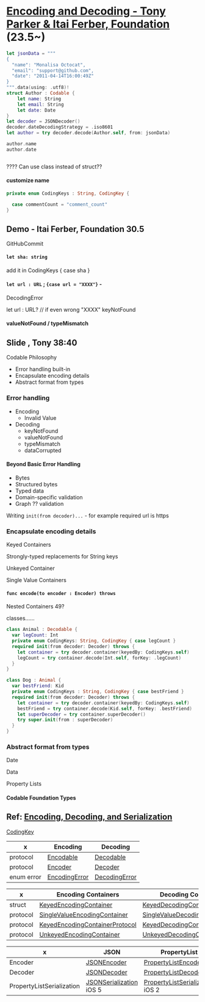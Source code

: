# [Encoding and Decoding - Tony Parker & Itai Ferber, Foundation](212-3-encoding-and-decoding.m) (23.5~)

```swift
let jsonData = """
{
  "name": "Monalisa Octocat",
  "email": "support@github.com",
  "date": "2011-04-14T16:00:49Z"
}
""".data(using: .utf8)!
struct Author : Codable {
    let name: String
    let email: String
    let date: Date
}
let decoder = JSONDecoder()
decoder.dateDecodingStrategy = .iso8601
let author = try decoder.decode(Author.self, from: jsonData)

author.name
author.date



```

???? Can use class instead of struct??

#### customize name

```swift
private enum CodingKeys : String, CodingKey {

  case commentCount = "comment_count"
}
```


## Demo - Itai Ferber, Foundation 30.5

GitHubCommit


#### `let sha: string`

add it in CodingKeys { case sha }

#### `let url : URL` ; `{case url = "XXXX"}` -

DecodingError

let url : URL? // if even wrong "XXXX" keyNotFound

#### valueNotFound / typeMismatch

## Slide , Tony 38:40

Codable Philosophy

* Error handling built-in
* Encapsulate encoding details
* Abstract format from types

### Error handling

* Encoding
  * Invalid Value
* Decoding
  * keyNotFound
  * valueNotFound
  * typeMismatch
  * dataCorrupted

#### Beyond Basic Error Handling

* Bytes
* Structured bytes
* Typed data
* Domain-specific validation
* Graph ?? validation

Writing `init(from decoder)...` - for example required url is https

### Encapsulate encoding details

Keyed Containers

Strongly-typed replacements for String keys

Unkeyed Container

Single Value Containers

#### `func encode(to encoder : Encoder) throws`

Nested Containers 49?

classes......

```swift
class Animal : Decodable {
  var legCount: Int
  private enum CodingKeys: String, CodingKey { case legCount }
  required init(from decoder: Decoder) throws {
    let container = try decoder.container(keyedBy: CodingKeys.self)
    legCount = try container.decode(Int.self, forKey: .legCount)
  }
}

class Dog : Animal {
  var bestFriend: Kid
  private enum CodingKeys : String, CodingKey { case bestFriend }
  required init(from decoder: Decoder) throws {
    let container = try decoder.container(keyedBy: CodingKeys.self)
    bestFriend = try container.decode(Kid.self, forKey: .bestFriend)
    let superDecoder = try container.superDecoder()
    try super.init(from : superDecoder)
  }
}

```

### Abstract format from types

Date

Data

Property Lists


#### Codable Foundation Types



## Ref: [Encoding, Decoding, and Serialization](https://developer.apple.com/documentation/swift/encoding_decoding_and_serialization)


[CodingKey](https://developer.apple.com/documentation/swift/codingkey)


x | Encoding | Decoding
--|--|--
protocol | [Encodable](https://developer.apple.com/documentation/swift/encodable) | [Decodable](https://developer.apple.com/documentation/swift/decodable)
protocol | [Encoder](https://developer.apple.com/documentation/swift/encoder) | [Decoder](https://developer.apple.com/documentation/swift/decoder)
enum error|[EncodingError](https://developer.apple.com/documentation/swift/encodingerror) | [DecodingError](https://developer.apple.com/documentation/swift/decodingerror)


x | Encoding Containers | Decoding Containers
--|--|--
struct | [KeyedEncodingContainer](https://developer.apple.com/documentation/swift/keyedencodingcontainer) | [KeyedDecodingContainer](https://developer.apple.com/documentation/swift/keyeddecodingcontainer)
protocol | [SingleValueEncodingContainer](https://developer.apple.com/documentation/swift/singlevalueencodingcontainer) |  [SingleValueDecodingContainer](https://developer.apple.com/documentation/swift/singlevaluedecodingcontainer)
protocol| [KeyedEncodingContainerProtocol](https://developer.apple.com/documentation/swift/keyedencodingcontainerprotocol) | [KeyedDecodingContainerProtocol](https://developer.apple.com/documentation/swift/keyeddecodingcontainerprotocol)
protocol| [UnkeyedEncodingContainer](https://developer.apple.com/documentation/swift/unkeyedencodingcontainer) | [UnkeyedDecodingContainer](https://developer.apple.com/documentation/swift/unkeyeddecodingcontainer)

x | JSON | PropertyList
--|--|--
Encoder | [JSONEncoder](https://developer.apple.com/documentation/foundation/jsonencoder)| [PropertyListEncoder](https://developer.apple.com/documentation/foundation/propertylistencoder)
Decoder | [JSONDecoder](https://developer.apple.com/documentation/foundation/jsondecoder)| [PropertyListDecoder](https://developer.apple.com/documentation/foundation/propertylistdecoder)
PropertyListSerialization| [JSONSerialization](https://developer.apple.com/documentation/foundation/jsonserialization) iOS 5| [PropertyListSerialization](https://developer.apple.com/documentation/foundation/propertylistserialization) iOS 2
